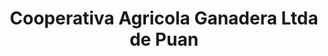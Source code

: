 ---
title: "Cooperativa Agricola Ganadera Ltda de Puan"
url: /puan/cooperativa-agricola-ganadera-ltda-de-puan/
shop: hardware
---